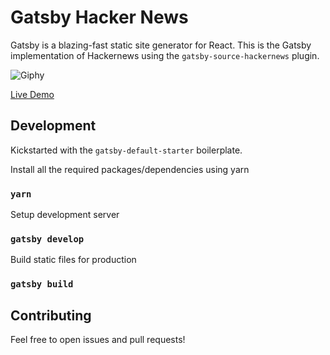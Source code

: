 # Gatsby Hacker News 

Gatsby is a blazing-fast static site generator for React. This is the Gatsby implementation of Hackernews using the `gatsby-source-hackernews` plugin.

![Giphy](https://media.giphy.com/media/PoK1epauQuWcuhmH57/giphy.gif)

[Live Demo](https://gatsby-hacker-news.netlify.com/)

## Development

Kickstarted with the `gatsby-default-starter` boilerplate. 

Install all the required packages/dependencies using yarn

### `yarn`

Setup development server

### `gatsby develop`

Build static files for production

### `gatsby build`


## Contributing

Feel free to open issues and pull requests!

